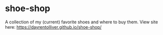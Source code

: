 # shoe-shop
A collection of my (current) favorite shoes and where to buy them.
View site here: https://dayrentolliver.github.io/shoe-shop/
